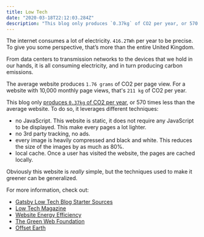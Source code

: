 ```yaml
---
title: Low Tech
date: "2020-03-18T22:12:03.284Z"
description: "This blog only produces `0.37kg` of CO2 per year, or 570 times less than the average website. To do so, it leverages different techniques."
---
```


The internet consumes a lot of electricity. `416.2TWh` per year to be precise. To give you some perspective, that’s more than the entire United Kingdom.

From data centers to transmission networks to the devices that we hold in our hands, it is all consuming electricity, and in turn producing carbon emissions.

The average website produces `1.76 grams` of CO2 per page view. For a website with 10,000 monthly page views, that's `211 kg` of CO2 per year.

This blog only [produces `0.37kg` of CO2 per year](https://www.websitecarbon.com/website/gatsby-starter-low-tech-blog-netlify-com/), or 570 times less than the average website. To do so, it leverages different techniques:

- no JavaScript. This website is static, it does not require any JavaScript to be displayed. This make every pages a lot lighter.
- no 3rd party tracking, no ads.
- every image is heavily compressed and black and white. This reduces the size of the images by as much as 80%.
- local cache. Once a user has visited the website, the pages are cached locally.

Obviously this website is _really_ simple, but the techniques used to make it greener can be generalized.

For more information, check out:

- [Gatsby Low Tech Blog Starter Sources](https://github.com/mathieudutour/gatsby-starter-low-tech-blog)
- [Low Tech Magazine](https://solar.lowtechmagazine.com/)
- [Website Energy Efficiency](https://www.wholegraindigital.com/blog/website-energy-efficiency/)
- [The Green Web Foundation](https://www.thegreenwebfoundation.org/)
- [Offset Earth](https://offset.earth)
